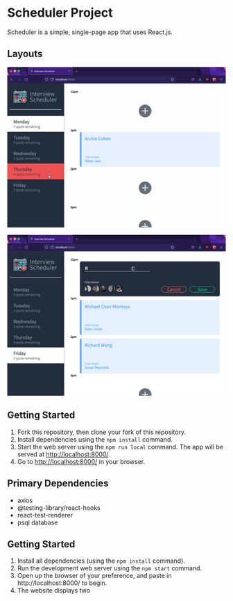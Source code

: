 # Scheduler Project

Scheduler is a simple, single-page app that uses React.js. 


## Layouts

!["Demo"](https://github.com/KangerDrew/react-Scheduler/blob/master/docs/demo.gif)

!["Error Handeling"](https://github.com/KangerDrew/react-Scheduler/blob/master/docs/error-handeling.gif)


## Getting Started

1. Fork this repository, then clone your fork of this repository.
2. Install dependencies using the `npm install` command.
3. Start the web server using the `npm run local` command. The app will be served at <http://localhost:8000/>.
4. Go to <http://localhost:8000/> in your browser.

## Primary Dependencies

- axios
- @testing-library/react-hooks
- react-test-renderer
- psql database

## Getting Started

1. Install all dependencies (using the `npm install` command).
2. Run the development web server using the `npm start` command.
3. Open up the browser of your preference, and paste in http://localhost:8000/ to begin.
4. The website displays two 